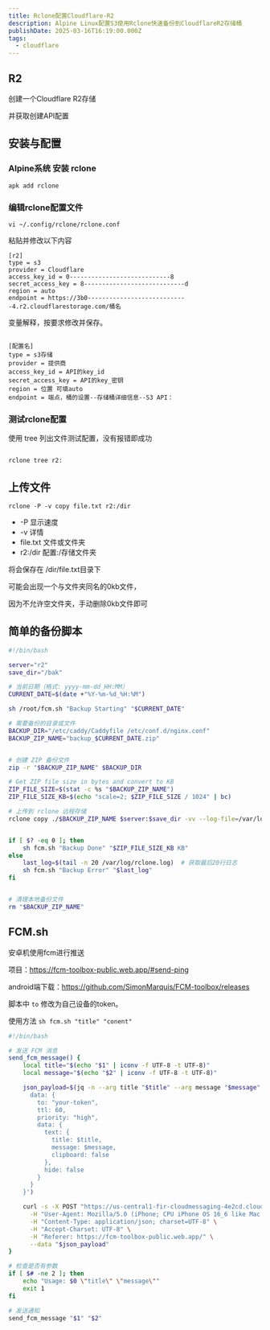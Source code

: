 ```yaml
---
title: Rclone配置Cloudflare-R2
description: Alpine Linux配置S3使用Rclone快速备份到CloudflareR2存储桶
publishDate: 2025-03-16T16:19:00.000Z
tags:
  - cloudflare
---
```

## R2

创建一个Cloudflare R2存储

并获取创建API配置

## 安装与配置

### Alpine系统 安装 rclone

```
apk add rclone
```

### 编辑rclone配置文件

```
vi ~/.config/rclone/rclone.conf
```

粘贴并修改以下内容

```
[r2]
type = s3
provider = Cloudflare
access_key_id = 0----------------------------8
secret_access_key = 8----------------------------d
region = auto
endpoint = https://3b0----------------------------4.r2.cloudflarestorage.com/桶名
```

变量解释，按要求修改并保存。

```

[配置名]
type = s3存储
provider = 提供商
access_key_id = API的key_id
secret_access_key = API的key_密钥
region = 位置 可填auto
endpoint = 端点，桶的设置--存储桶详细信息--S3 API：
```

### 测试rclone配置

使用 tree 列出文件测试配置，没有报错即成功

```

rclone tree r2:

```

## 上传文件

```
rclone -P -v copy file.txt r2:/dir
```

- -P 显示速度
- -v 详情
- file.txt 文件或文件夹
- r2:/dir 配置:/存储文件夹

将会保存在 /dir/file.txt目录下

可能会出现一个与文件夹同名的0kb文件，

因为不允许空文件夹，手动删除0kb文件即可

## 简单的备份脚本

```bash
#!/bin/bash

server="r2"
save_dir="/bak"

# 当前日期（格式: yyyy-mm-dd_HH:MM）
CURRENT_DATE=$(date +"%Y-%m-%d_%H:%M")

sh /root/fcm.sh "Backup Starting" "$CURRENT_DATE"

# 需要备份的目录或文件
BACKUP_DIR="/etc/caddy/Caddyfile /etc/conf.d/nginx.conf"
BACKUP_ZIP_NAME="backup_$CURRENT_DATE.zip"


# 创建 ZIP 备份文件
zip -r "$BACKUP_ZIP_NAME" $BACKUP_DIR

# Get ZIP file size in bytes and convert to KB
ZIP_FILE_SIZE=$(stat -c %s "$BACKUP_ZIP_NAME")
ZIP_FILE_SIZE_KB=$(echo "scale=2; $ZIP_FILE_SIZE / 1024" | bc)

# 上传到 rclone 远程存储
rclone copy ./$BACKUP_ZIP_NAME $server:$save_dir -vv --log-file=/var/log/rclone.log


if [ $? -eq 0 ]; then 
    sh fcm.sh "Backup Done" "$ZIP_FILE_SIZE_KB KB"
else
    last_log=$(tail -n 20 /var/log/rclone.log)  # 获取最后20行日志
    sh fcm.sh "Backup Error" "$last_log"
fi


# 清理本地备份文件
rm "$BACKUP_ZIP_NAME"

```

## FCM.sh

安卓机使用fcm进行推送

项目：https://fcm-toolbox-public.web.app/#send-ping

android端下载：https://github.com/SimonMarquis/FCM-toolbox/releases

脚本中 `to` 修改为自己设备的token。

使用方法 `sh fcm.sh "title" "conent"`

```bash
#!/bin/bash

# 发送 FCM 消息
send_fcm_message() {
    local title="$(echo "$1" | iconv -f UTF-8 -t UTF-8)"
    local message="$(echo "$2" | iconv -f UTF-8 -t UTF-8)"

    json_payload=$(jq -n --arg title "$title" --arg message "$message" '{
      data: {
        to: "your-token",
        ttl: 60,
        priority: "high",
        data: {
          text: {
            title: $title,
            message: $message,
            clipboard: false
          },
          hide: false
        }
      }
    }')

    curl -s -X POST "https://us-central1-fir-cloudmessaging-4e2cd.cloudfunctions.net/send" \
      -H "User-Agent: Mozilla/5.0 (iPhone; CPU iPhone OS 16_6 like Mac OS X) AppleWebKit/605.1.15 (KHTML, like Gecko) Version/16.6 Mobile/15E148 Safari/604.1" \
      -H "Content-Type: application/json; charset=UTF-8" \
      -H "Accept-Charset: UTF-8" \
      -H "Referer: https://fcm-toolbox-public.web.app/" \
      --data "$json_payload"
}

# 检查是否有参数
if [ $# -ne 2 ]; then
    echo "Usage: $0 \"title\" \"message\""
    exit 1
fi

# 发送通知
send_fcm_message "$1" "$2"
```
